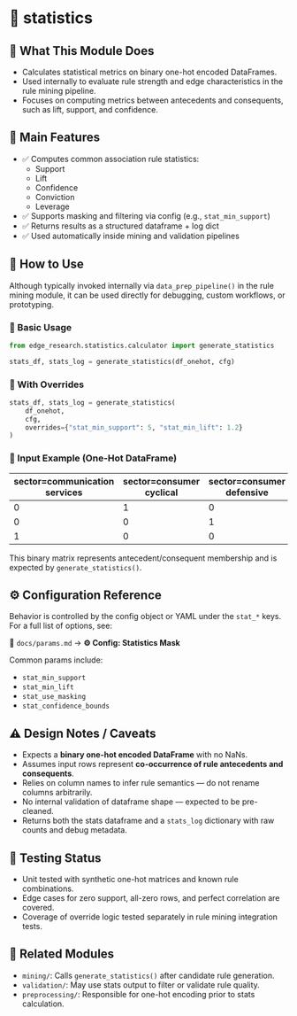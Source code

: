 # 📂 statistics

## 🧠 What This Module Does

- Calculates statistical metrics on binary one-hot encoded DataFrames.
- Used internally to evaluate rule strength and edge characteristics in the rule mining pipeline.
- Focuses on computing metrics between antecedents and consequents, such as lift, support, and confidence.

## 🧰 Main Features

- ✅ Computes common association rule statistics:
  - Support
  - Lift
  - Confidence
  - Conviction
  - Leverage
- ✅ Supports masking and filtering via config (e.g., `stat_min_support`)
- ✅ Returns results as a structured dataframe + log dict
- ✅ Used automatically inside mining and validation pipelines

## 🚀 How to Use

Although typically invoked internally via `data_prep_pipeline()` in the rule mining module, it can be used directly for debugging, custom workflows, or prototyping.

### 🔹 Basic Usage

```python
from edge_research.statistics.calculator import generate_statistics

stats_df, stats_log = generate_statistics(df_onehot, cfg)
````

### 🔹 With Overrides

```python
stats_df, stats_log = generate_statistics(
    df_onehot,
    cfg,
    overrides={"stat_min_support": 5, "stat_min_lift": 1.2}
)
```

### 📌 Input Example (One-Hot DataFrame)

| sector=communication services | sector=consumer cyclical | sector=consumer defensive |
| ----------------------------- | ------------------------ | ------------------------- |
| 0                             | 1                        | 0                         |
| 0                             | 0                        | 1                         |
| 1                             | 0                        | 0                         |

This binary matrix represents antecedent/consequent membership and is expected by `generate_statistics()`.

## ⚙️ Configuration Reference

Behavior is controlled by the config object or YAML under the `stat_*` keys. For a full list of options, see:

📄 `docs/params.md` → **⚙️ Config: Statistics Mask**

Common params include:

* `stat_min_support`
* `stat_min_lift`
* `stat_use_masking`
* `stat_confidence_bounds`

## ⚠️ Design Notes / Caveats

* Expects a **binary one-hot encoded DataFrame** with no NaNs.
* Assumes input rows represent **co-occurrence of rule antecedents and consequents**.
* Relies on column names to infer rule semantics — do not rename columns arbitrarily.
* No internal validation of dataframe shape — expected to be pre-cleaned.
* Returns both the stats dataframe and a `stats_log` dictionary with raw counts and debug metadata.

## 🧪 Testing Status

* Unit tested with synthetic one-hot matrices and known rule combinations.
* Edge cases for zero support, all-zero rows, and perfect correlation are covered.
* Coverage of override logic tested separately in rule mining integration tests.

## 🔗 Related Modules

* `mining/`: Calls `generate_statistics()` after candidate rule generation.
* `validation/`: May use stats output to filter or validate rule quality.
* `preprocessing/`: Responsible for one-hot encoding prior to stats calculation.
